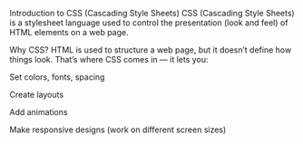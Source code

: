 Introduction to CSS (Cascading Style Sheets)
CSS (Cascading Style Sheets) is a stylesheet language used to control the presentation (look and feel) of HTML elements on a web page.

 Why CSS?
HTML is used to structure a web page, but it doesn’t define how things look. That’s where CSS comes in — it lets you:

Set colors, fonts, spacing

Create layouts

Add animations

Make responsive designs (work on different screen sizes)